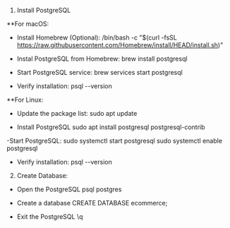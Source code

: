 1. Install PostgreSQL

**For macOS:

- Install Homebrew (Optional): 
	/bin/bash -c "$(curl -fsSL https://raw.githubusercontent.com/Homebrew/install/HEAD/install.sh)"

- Instal PostgreSQL from Homebrew:
	brew install postgresql

- Start PostgreSQL service:
	brew services start postgresql
 	
- Verify installation:
	psql --version

**For Linux:

- Update the package list:
	sudo apt update

- Install PostgreSQL
	sudo apt install postgresql postgresql-contrib

-Start PostgreSQL:
	sudo systemctl start postgresql
	sudo systemctl enable postgresql

- Verify installation:
	psql --version

2. Create Database:

- Open the PostgreSQL
	psql postgres

- Create a database
	CREATE DATABASE ecommerce;

- Exit the PostgreSQL
	\q

 

